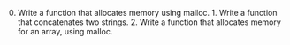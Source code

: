 0. Write a function that allocates memory using malloc. 1. Write a function that concatenates two strings. 2. Write a function that allocates memory for an array, using malloc.
